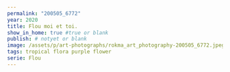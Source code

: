 ```yaml
---
permalink: "200505_6772"
year: 2020
title: Flou moi et toi.
show_in_home: true #true or blank
publish: # notyet or blank
image: /assets/p/art-photographs/rokma_art_photography-200505_6772.jpeg
tags: tropical flora purple flower
serie: Flou
---
```

